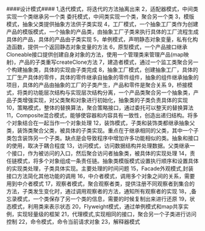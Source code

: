####设计模式####
1,迭代模式，将迭代的方法抽离出来
2，适配器模式，中间类实现一个类继承另一个类
      委托模式，中间类实现一个类，聚合另一个类
3，模版模式，抽象父类提供抽象方法供子类实现
4，工厂模式，一个抽象工厂类作为创建产品的模版模式，一个抽象的产品类，由抽象工厂子类来执行具体的工厂流程生成具体的产品，具体的产品由子类实现
5，单例模式，声明静态对象变量，私有化构造函数，提供一个返回静态对象变量的方法
6，原型模式，一个产品接口继承Cloneable接口提供创建自身对象的方法，使用一个管理类来管理产品(map映射)，产品的子类重写createClone方法
7，建造者模式，通过一个监工类聚合另一个构建抽象类，具体的实现由子类完成
8，抽象工厂模式，创建抽象工厂，具体的工厂生产具体的零件，具体的零件继承自抽象的零件组件，抽象的组件继承抽象的项目，具体的产品由抽象的工厂的子类产生，产品和零件是聚合关系
9，桥接模式，将类的功能层次结构与实现层次结构分离，一个产品类聚合另一个抽象类，产品子类增强实现，对父类聚和对象进行初始化，抽象类的子类负责具体的实现
10，策略模式，整体的替换算法，聚合策略接口，通过委托可以整天的替换算法
11，Composite混合模式，能够使容器和内容具有一致性，创造出递归结构。将多个对象结合在一起当作一个对象处理
12，装饰模式，子类和装饰类都继承抽象父类，装饰类聚合父类，被具体的子类实现。重点在于继承相同的父类，其中一个子类包含装饰另一个子类。缺点是会导致程序中增加许多功能相似的类。抽象和接口的使用，取决于耦合程度
13，访问模式，访问数据结构并处理数据。父类继承一个接口，作为被访问的入口，然后聚合访问者抽象类，被具体的实现处理
14，责任链模式，将多个对象组成一条责任链。抽象类模版模式设置执行顺序和设置具体的实现类处理，子类具体实现。主要处理的时间问题
15，Facade外观模式,封装接口方法简化其他功能的调用
16，中介者模式，调用多个对象之间的关系，需要用到中介者模式
17，观察者模式，聚合观察者类，提供注册不同观察者到集合的方法，子类发生变化时，通过调用观察者的方法，通知所有观察者的实现
18，,备忘录模式，一个类保存了另一个类的信息，需要的时候复制出来进行还原
19，状态模式，利用类来表示状态
20，Flyweight模式，通过单例模式和map共享实例，实现轻量级的框架
21，代理模式,实现相同的接口，聚合另一个子类进行访问控制
22，命令模式，命令当前请求对象
23，解释器模式
